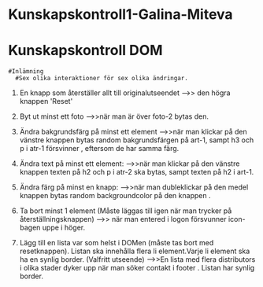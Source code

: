 # Kunskapskontroll1-Galina-Miteva
 # Kunskapskontroll DOM
    #Inlämning
      #Sex olika interaktioner för sex olika ändringar. 

1. En knapp som återställer allt till originalutseendet
    -->> den högra knappen 'Reset'

2. Byt ut minst ett foto
    -->>när man är över foto-2 bytas den.

3. Ändra bakgrundsfärg på minst ett element
    -->>när man klickar på den vänstre knappen bytas random bakgrundsfärgen på art-1, sampt  h3 och p i atr-1 försvinner , eftersom de har samma färg.

4. Ändra text på minst ett element:
  -->>när man klickar på den vänstre knappen texten på h2 och p i atr-2 ska bytas, sampt texten på h2 i art-1.

5. Ändra färg på minst en knapp:
  -->>när man dubleklickar på den medel knappen bytas random backgroundcolor på den knappen .

6. Ta bort minst 1 element (Måste läggas till igen när man trycker på återställningsknappen)
  -->> när man entered i logon försvunner icon-bagen uppe i höger.

7. Lägg till en lista var som helst i DOMen (måste tas bort med resetknappen). Listan ska innehålla flera li element.Varje li element ska ha en synlig border. (Valfritt utseende)
  -->>En lista med flera distributors i olika stader dyker upp när man söker  contakt i footer . Listan har synlig border.
